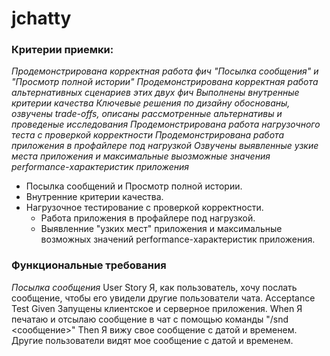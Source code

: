 # jchatty

### Критерии приемки:

_Продемонстрирована корректная работа фич "Посылка сообщения" и "Просмотр полной истории"
Продемонстрирована корректная работа альтернативных сценариев этих двух фич
Выполнены внутренные критерии качества
Ключевые решения по дизайну обоснованы, озвучены trade-offs, описаны рассмотренные альтернативы и проведеные исследования
Продемонстрирована работа нагрузочного теста с проверкой корректности
Продемонстрирована работа приложения в профайлере под нагрузкой
Озвучены выявленные узкие места приложения и максимальные выозможные значения performance-характеристик приложения_

- Посылка сообщений и Просмотр полной истории.
- Внутренние критерии качества.
- Нагрузочное тестирование с проверкой корректности.
  - Работа приложения в профайлере под нагрузкой.
  - Выявленние "узких мест" приложения и максимальные возможных значений performance-характеристик приложения.


### Функциональные требования
*Посылка сообщения*
User Story
Я, как пользователь, хочу послать сообщение, чтобы его увидели другие пользователи чата.
Acceptance Test
Given
Запущены клиентское и серверное приложения.
When
Я печатаю и отсылаю сообщение в чат с помощью команды "/snd <сообщение>"
Then
Я вижу свое сообщение с датой и временем.
Другие пользователи видят мое сообщение с датой и временем.
